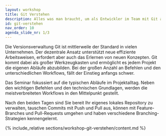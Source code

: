 ```yaml
---
layout: workshop
title: Git Verstehen
description: Alles was man braucht, um als Entwickler im Team mit Git arbeiten zu können.
id: git-verstehen
nav_order: 10
agenda_slide_nr: 1/3
---
```


Die Versionsverwaltung Git ist mittlerweile der Standard in vielen Unternehmen. Der dezentrale Ansatz unterstützt neue effiziente Arbeitsweisen, erfordert aber auch das Erlernen von neuen Konzepten. Git kommt dabei als großer Werkzeugkasten und ermöglicht es jedem Projekt die eigenen Abläufe abzubilden.
Bei der großen Anzahl an Befehlen und den unterschiedlichen Workflows, fällt der Einstieg anfangs schwer.

Das Seminar fokussiert auf die typischen Abläufe im Projektalltag. Neben den wichtigen Befehlen und den technischen Grundlagen, werden die
meistverbreiteten Workflows in den Mittelpunkt gestellt.

Nach den beiden Tagen sind Sie bereit Ihr eigenes lokales Repository zu verwalten, tauschen Commits mit Push und Pull aus, können mit Feature-Branches und Pull-Requests umgehen und haben verschiedene Branching-Strategien kennengelernt.

{% include_relative sections/workshop-git-verstehen/content.md %}
